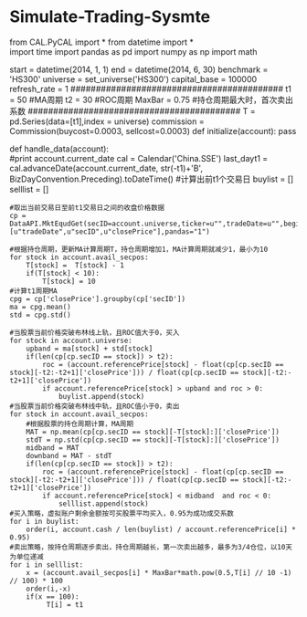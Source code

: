 # Simulate-Trading-Sysmte
from CAL.PyCAL import *
from datetime import *  
import time
import pandas as pd
import numpy  as np
import math

start = datetime(2014, 1, 1)
end   = datetime(2014, 6, 30)
benchmark = 'HS300'
universe = set_universe('HS300')
capital_base = 100000
refresh_rate = 1
##########################################
t1 = 50    #MA周期
t2 = 30    #ROC周期
MaxBar = 0.75 #持仓周期最大时，首次卖出系数
##########################################
T =  pd.Series(data=[t1],index = universe)
commission = Commission(buycost=0.0003, sellcost=0.0003) 
def initialize(account):
    pass

def handle_data(account):    
    #print account.current_date
    cal = Calendar('China.SSE')
    last_dayt1 = cal.advanceDate(account.current_date, str(-t1)+'B', BizDayConvention.Preceding).toDateTime()           #计算出前t1个交易日
    buylist = []
    selllist = []

    #取出当前交易日至前t1交易日之间的收盘价格数据
    cp = DataAPI.MktEqudGet(secID=account.universe,ticker=u"",tradeDate=u"",beginDate=last_dayt1,endDate=account.current_date,field=[u"tradeDate",u"secID",u"closePrice"],pandas="1")

    #根据持仓周期，更新MA计算周期T，持仓周期增加1，MA计算周期就减少1，最小为10
    for stock in account.avail_secpos:
        T[stock] =  T[stock] - 1
        if(T[stock] < 10):
            T[stock] = 10
    #计算t1周期MA
    cpg = cp['closePrice'].groupby(cp['secID'])
    ma = cpg.mean()
    std = cpg.std()

    #当股票当前价格突破布林线上轨，且ROC值大于0，买入
    for stock in account.universe:
        upband = ma[stock] + std[stock]
        if(len(cp[cp.secID == stock]) > t2):
            roc = (account.referencePrice[stock] - float(cp[cp.secID == stock][-t2:-t2+1]['closePrice'])) / float(cp[cp.secID == stock][-t2:-t2+1]['closePrice'])
            if account.referencePrice[stock] > upband and roc > 0:
                buylist.append(stock)
    #当股票当前价格突破布林线中轨，且ROC值小于0，卖出
    for stock in account.avail_secpos:
        #根据股票的持仓周期计算，MA周期
        MAT = np.mean(cp[cp.secID == stock][-T[stock]:]['closePrice'])
        stdT = np.std(cp[cp.secID == stock][-T[stock]:]['closePrice'])
        midband = MAT
        downband = MAT - stdT
        if(len(cp[cp.secID == stock]) > t2):
            roc = (account.referencePrice[stock] - float(cp[cp.secID == stock][-t2:-t2+1]['closePrice'])) / float(cp[cp.secID == stock][-t2:-t2+1]['closePrice'])
            if account.referencePrice[stock] < midband  and roc < 0:
                selllist.append(stock)
    #买入策略，虚拟账户剩余金额按可买股票平均买入，0.95为成功成交系数
    for i in buylist:
        order(i, account.cash / len(buylist) / account.referencePrice[i] * 0.95)
    #卖出策略，按持仓周期逐步卖出，持仓周期越长，第一次卖出越多，最多为3/4仓位，以10天为单位递减
    for i in selllist:
        x = (account.avail_secpos[i] * MaxBar*math.pow(0.5,T[i] // 10 -1) // 100) * 100
        order(i,-x) 
        if(x == 100):
             T[i] = t1

